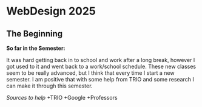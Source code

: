 # WebDesign 2025
## The Beginning

**So far in the Semester:**

<p>It was hard getting back in to school and work after a long break, however I got used to it and went back to a work/school schedule. These new classes seem to be really advanced, but I think that every time I start a new semester. I am positive that with some help from TRIO and some research I can make it through this semester.</p>

*Sources to help*
+TRIO
+Google
+Professors

